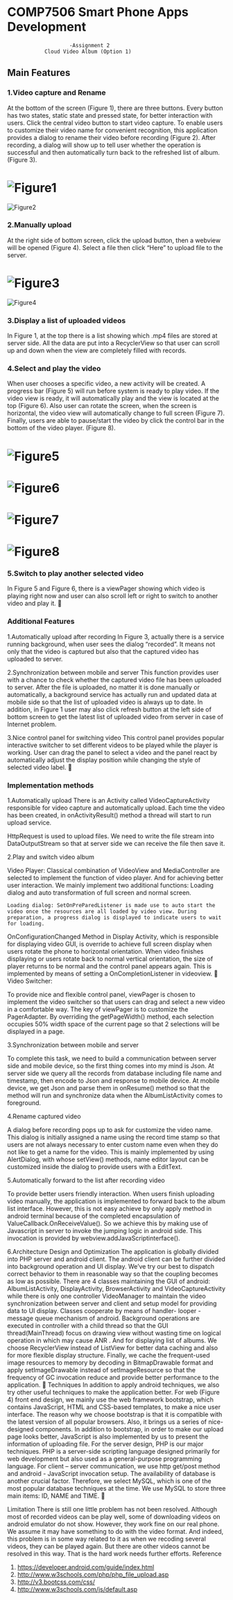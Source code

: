 # COMP7506 Smart Phone Apps Development
                        -Assignment 2
                Cloud Video Album (Option 1)

## Main Features
### 1.Video capture and Rename
At the bottom of the screen (Figure 1), there are three buttons. Every button has two states, static state and pressed state, for better interaction with users. Click the central video button to start video capture. To enable users to customize their video name for convenient recognition, this application provides a dialog to rename their video before recording (Figure 2). After recording, a dialog will show up to tell user whether the operation is successful and then automatically turn back to the refreshed list of album. (Figure 3).
# ![Figure1](https://github.com/1040870658/Cloud_Album/raw/master/pics/figure1.png)
  ![Figure2](https://github.com/1040870658/Cloud_Album/raw/master/pics/figure2.png)
### 2.Manually upload
At the right side of bottom screen, click the upload button, then a webview will be opened (Figure 4). Select a file then click “Here” to upload file to the server.
# ![Figure3](https://github.com/1040870658/Cloud_Album/raw/master/pics/figure3.png)
 ![Figure4](https://github.com/1040870658/Cloud_Album/raw/master/pics/figure4.png)

### 3.Display a list of uploaded videos
In Figure 1, at the top there is a list showing which .mp4 files are stored at server side. All the data are put into a RecyclerView so that user can scroll up and down when the view are completely filled with records.

### 4.Select and play the video
When user chooses a specific video, a new activity will be created. A progress bar (Figure 5) will run before system is ready to play video. If the video view is ready, it will automatically play and the view is located at the top (Figure 6). Also user can rotate the screen, when the screen is horizontal, the video view will automatically change to full screen (Figure 7). Finally, users are able to pause/start the video by click the control bar in the bottom of the video player. (Figure 8).

# ![Figure5](https://github.com/1040870658/Cloud_Album/raw/master/pics/figure5.png)
# ![Figure6](https://github.com/1040870658/Cloud_Album/raw/master/pics/figure6.png)
# ![Figure7](https://github.com/1040870658/Cloud_Album/raw/master/pics/figure7.png)
# ![Figure8](https://github.com/1040870658/Cloud_Album/raw/master/pics/figure8.png)

### 5.Switch to play another selected video
In Figure 5 and Figure 6, there is a viewPager showing which video is playing right now and user can also scroll left or right to switch to another video and play it.

### Additional Features
1.Automatically upload after recording
In Figure 3, actually there is a service running background, when user sees the dialog “recorded”. It means not only that the video is captured but also that the captured video has uploaded to server. 

2.Synchronization between mobile and server
This function provides user with a chance to check whether the captured video file has been uploaded to server. After the file is uploaded, no matter it is done manually or automatically, a background service has actually run and updated data at mobile side so that the list of uploaded video is always up to date. In addition, in Figure 1 user may also click refresh button at the left side of bottom screen to get the latest list of uploaded video from server in case of Internet problem.

3.Nice control panel for switching video
    This control panel provides popular interactive switcher to set different videos to be played while the player is working. User can drag the panel to select a video and the panel react by automatically adjust the display position while changing the style of selected video label.

### Implementation methods
1.Automatically upload
There is an Activity called VideoCaptureActivity responsible for video capture and automatically upload. Each time the video has been created, in onActivityResult() method a thread will start to run upload service.

HttpRequest is used to upload files. We need to write the file stream into DataOutputStream so that at server side we can receive the file then save it.

2.Play and switch video album

Video Player:
Classical combination of VideoView and MediaController are selected to implement the function of video player. And for achieving better user interaction. We mainly implement two additional functions: Loading dialog and auto transformation of full screen and normal screen.


    Loading dialog: SetOnPreParedListener is made use to auto start the video once the resources are all loaded by video view. During preparation, a progress dialog is displayed to indicate users to wait for loading.




OnConfigurationChanged Method in Display Activity, which is responsible for displaying video GUI, is override to achieve full screen display when users rotate the phone to horizontal orientation. When video  finishes displaying or users rotate back to normal vertical orientation, the size of player returns to be normal and the control panel appears again. This is implemented by means of setting a OnCompletionListener in videoview.

Video Switcher:


To provide nice and flexible control panel, viewPager is chosen to implement the video switcher so that users can drag and select a new video in a comfortable way. The key of viewPager is to customize the PagerAdapter. By overriding the getPageWidth() method, each selection occupies 50% width space of the current page so that 2 selections will be displayed in a page. 

3.Synchronization between mobile and server


To complete this task, we need to build a communication between server side and mobile device, so the first thing comes into my mind is Json. At server side we query all the records from database including file name and timestamp, then encode to Json and response to mobile device. At mobile device, we get Json and parse them in onResume() method so that the method will run and synchronize data when the AlbumListActivity comes to foreground. 

4.Rename captured video


A dialog before recording pops up to ask for customize the video name. This dialog is initially assigned a name using the record time stamp so that users are not always necessary to enter custom name even when they do not like to get a name for the video. This is mainly implemented by using AlertDialog, with whose setView() methods, name editor layout can be customized inside the dialog to provide users with a EditText.

5.Automatically forward to the list after recording video




To provide better users friendly interaction. When users finish uploading video manually, the application is implemented to forward back to the album list interface. However, this is not easy achieve by only apply method in android terminal because of the completed encapsulation of   ValueCallback.OnReceiveValue(). So we achieve this by making use of Javascript in server to invoke the jumping logic in android side. This invocation is provided by webview.addJavaScriptinterface().



6.Architecture Design and Optimization
The application is globally divided into PHP server and android client. The android client can be further divided into background operation and UI display. We’ve try our best to dispatch correct behavior to them in reasonable way so that the coupling becomes as low as possible.
There are 4 classes maintaining the GUI of android: AlbumListActivity, DisplayActivity, BrowserActivity and VideoCaptureActivity while there is only one controller VideoManager to maintain the video synchronization between server and client and setup model for providing data to UI display.
Classes cooperate by means of handler- looper - message queue mechanism of android. Background operations are executed in controller with a child thread so that the GUI thread(MainThread) focus on drawing view without wasting time on logical operation in which may cause ANR .
And for displaying list of albums. We choose RecyclerView instead of ListView for better data caching and also for more flexible display structure. 
Finally, we cache the frequent-used image resources to memory by decoding in BitmapDrawable format and apply setImageDrawable instead of setImageResource so that the frequency of GC invocation reduce and provide better performance to the application.

Techniques
In addition to apply android techniques, we also try other useful techniques to make the application better.
For web (Figure 4) front end design, we mainly use the web framework bootstrap, which contains JavaScript, HTML and CSS-based templates, to make a nice user interface. The reason why we choose bootstrap is that it is compatible with the latest version of all popular browsers. Also, it brings us a series of nice-designed components. In addition to bootstrap, in order to make our upload page looks better, JavaScript is also implemented by us to present the information of uploading file.
For the server design, PHP is our major techniques. PHP is a server-side scripting language designed primarily for web development but also used as a general-purpose programming language.
For client – server communication, we use http get/post method and   android - JavaScript invocation setup.
The availability of database is another crucial factor. Therefore, we select MySQL, which is one of the most popular database techniques at the time. We use MySQL to store three main items: ID, NAME and TIME. 


Limitation
There is still one little problem has not been resolved. Although most of recorded videos can be play well, some of downloading videos on android emulator do not show. However, they work fine on our real phone. We assume it may have something to do with the video format. And indeed, this problem is in some way related to it as when we recoding several videos, they can be played again. But there are other videos cannot be resolved in this way. That is the hard work needs further efforts. 
Reference
1.  https://developer.android.com/guide/index.html
2.  http://www.w3schools.com/php/php_file_upload.asp
3.  http://v3.bootcss.com/css/
4.  http://www.w3schools.com/js/default.asp

